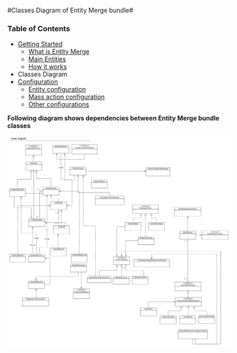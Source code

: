 #Classes Diagram of Entity Merge bundle#

### Table of Contents ###

- [Getting Started](./getting-started.md)
	- [What is Entity Merge](./getting-started.md#what-is-entity-merge "What is Entity Merge")
	- [Main Entities](./getting-started.md#main-entities)
	- [How it works](./getting-started.md#how-it-works)
- Classes Diagram
- [Configuration](./merge-configuration.md)
	- [Entity configuration](./merge-configuration.md#entity-configuration)
	- [Mass action configuration](./merge-configuration.md#mass-action-configuration)
	- [Other configurations](./merge-configuration.md#other-configurations)

**Following diagram shows dependencies between Entity Merge bundle classes**

![](../images/entity_merge_class_diagramm.png)
